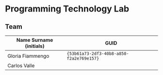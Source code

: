 # Programming Technology Lab

## Team

| Name Surname (initials) | GUID                                     |
| ----------------------- | ---------------------------------------- |
| Gloria Fiammengo        | `{53b61a73-2df3-40b8-a850-f2a2e769e157}` |
| Carlos Valle            |                                          |
